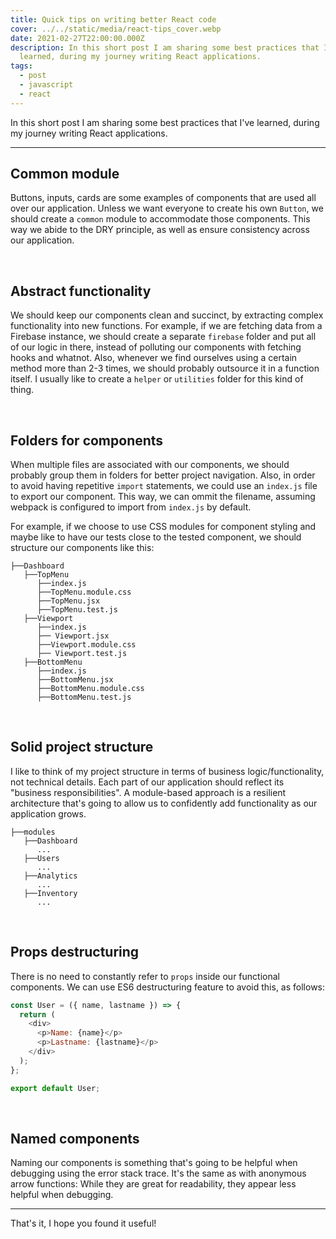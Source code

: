 ```yaml
---
title: Quick tips on writing better React code
cover: ../../static/media/react-tips_cover.webp
date: 2021-02-27T22:00:00.000Z
description: In this short post I am sharing some best practices that I've
  learned, during my journey writing React applications.
tags:
  - post
  - javascript
  - react
---
```


In this short post I am sharing some best practices that I've learned, during my journey writing React applications.

---

## Common module

Buttons, inputs, cards are some examples of components that are used all over our application. Unless we want everyone to create his own `Button`, we should create a `common` module to accommodate those components. This way we abide to the DRY principle, as well as ensure consistency across our application.

<br/>

## Abstract functionality

We should keep our components clean and succinct, by extracting complex functionality into new functions. For example, if we are fetching data from a Firebase instance, we should create a separate `firebase` folder and put all of our logic in there, instead of polluting our components with fetching hooks and whatnot. Also, whenever we find ourselves using a certain method more than 2-3 times, we should probably outsource it in a function itself. I usually like to create a `helper` or `utilities` folder for this kind of thing.

<br/>

## Folders for components

When multiple files are associated with our components, we should probably group them in folders for better project navigation. Also, in order to avoid having repetitive `import` statements, we could use an `index.js` file to export our component. This way, we can ommit the filename, assuming webpack is configured to import from `index.js` by default.

For example, if we choose to use CSS modules for component styling and maybe like to have our tests close to the tested component, we should structure our components like this:

```
├──Dashboard
   ├──TopMenu
      ├──index.js
      ├──TopMenu.module.css
      ├──TopMenu.jsx
      ├──TopMenu.test.js
   ├──Viewport
      ├──index.js
      ├── Viewport.jsx
      ├──Viewport.module.css
      ├── Viewport.test.js
   ├──BottomMenu
      ├──index.js
      ├──BottomMenu.jsx
      ├──BottomMenu.module.css
      ├──BottomMenu.test.js
```

<br/>

## Solid project structure

I like to think of my project structure in terms of business logic/functionality, not technical details. Each part of our application should reflect its "business responsibilities". A module-based approach is a resilient architecture that's going to allow us to confidently add functionality as our application grows.

```
├──modules
   ├──Dashboard
      ...
   ├──Users
      ...
   ├──Analytics
      ...
   ├──Inventory
      ...
```

<br/>

## Props destructuring

There is no need to constantly refer to `props` inside our functional components. We can use ES6 destructuring feature to avoid this, as follows:

```js
const User = ({ name, lastname }) => {
  return (
    <div>
      <p>Name: {name}</p>
      <p>Lastname: {lastname}</p>
    </div>
  );
};

export default User;
```

<br/>

## Named components

Naming our components is something that's going to be helpful when debugging using the error stack trace. It's the same as with anonymous arrow functions: While they are great for readability, they appear less helpful when debugging.

---

That's it, I hope you found it useful!
